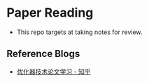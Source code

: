 # Paper Reading

* This repo targets at taking notes for review.

## Reference Blogs

* [优化器技术论文学习 - 知乎](https://www.zhihu.com/column/c_1364661018229141504)